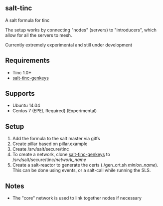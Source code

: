 ## salt-tinc
A salt formula for tinc

The setup works by connecting "nodes" (servers) to "introducers", which allow for all the servers to mesh.

Currently extremely experimental and still under development

## Requirements
- Tinc 1.0+
- [salt-tinc-genkeys](https://github.com/ALinuxNinja/salt-tinc-genkeys)

## Supports
- Ubuntu 14.04
- Centos 7 (EPEL Required) (Experimental)

## Setup
1. Add the formula to the salt master via gitfs
2. Create pillar based on pillar.example
3. Create /srv/salt/secure/tinc
4. To create a network, clone [salt-tinc-genkeys](https://github.com/ALinuxNinja/salt-tinc-genkeys) to /srv/salt/secure/tinc/*network_name*
5. Create a salt-reactor to generate the certs (./gen_crt.sh *minion_name*). This can be done using events, or a salt-call while running the SLS.

## Notes
- The "core" network is used to link together nodes if necessary
